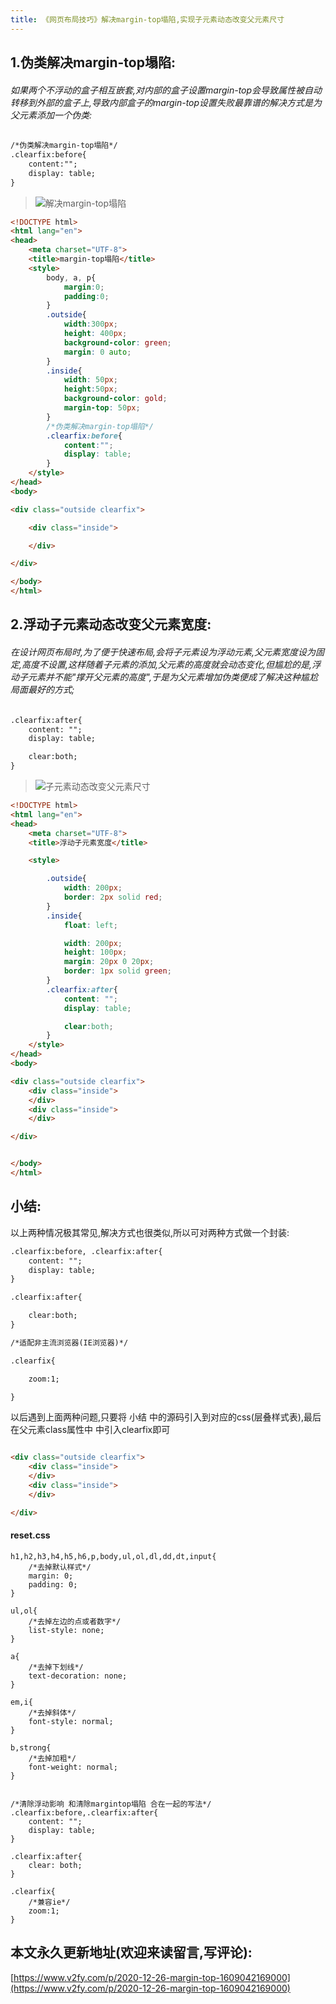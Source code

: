 ```yaml
---
title: 《网页布局技巧》解决margin-top塌陷,实现子元素动态改变父元素尺寸
---
```




## 1.伪类解决margin-top塌陷:

###### 如果两个不浮动的盒子相互嵌套,对内部的盒子设置margin-top会导致属性被自动转移到外部的盒子上,导致内部盒子的margin-top设置失败最靠谱的解决方式是为父元素添加一个伪类:

```html
/*伪类解决margin-top塌陷*/
.clearfix:before{
    content:"";
    display: table;
}
```


>![解决margin-top塌陷](https://www.v2fy.com/asset/0i/jikemiji/jikemiji-md/2020-12-26-margin-top-1609042169000.assets/3203841-c3c424a7ffedf17d.gif)


```html
<!DOCTYPE html>
<html lang="en">
<head>
    <meta charset="UTF-8">
    <title>margin-top塌陷</title>
    <style>
        body, a, p{
            margin:0;
            padding:0;
        }
        .outside{
            width:300px;
            height: 400px;
            background-color: green;
            margin: 0 auto;
        }
        .inside{
            width: 50px;
            height:50px;
            background-color: gold;
            margin-top: 50px;
        }
        /*伪类解决margin-top塌陷*/
        .clearfix:before{
            content:"";
            display: table;
        }
    </style>
</head>
<body>

<div class="outside clearfix">

    <div class="inside">

    </div>

</div>

</body>
</html>

```

## 2.浮动子元素动态改变父元素宽度:

###### 在设计网页布局时,为了便于快速布局,会将子元素设为浮动元素,父元素宽度设为固定,高度不设置,这样随着子元素的添加,父元素的高度就会动态变化,但尴尬的是,浮动子元素并不能"撑开父元素的高度",于是为父元素增加伪类便成了解决这种尴尬局面最好的方式;


```html
.clearfix:after{
    content: "";
    display: table;

    clear:both;
}
```


>![子元素动态改变父元素尺寸](https://www.v2fy.com/asset/0i/jikemiji/jikemiji-md/2020-12-26-margin-top-1609042169000.assets/3203841-92a47c1bbcf45add.gif)


```html
<!DOCTYPE html>
<html lang="en">
<head>
    <meta charset="UTF-8">
    <title>浮动子元素宽度</title>

    <style>

        .outside{
            width: 200px;
            border: 2px solid red;
        }
        .inside{
            float: left;

            width: 200px;
            height: 100px;
            margin: 20px 0 20px;
            border: 1px solid green;
        }
        .clearfix:after{
            content: "";
            display: table;

            clear:both;
        }
    </style>
</head>
<body>

<div class="outside clearfix">
    <div class="inside">
    </div>
    <div class="inside">
    </div>

</div>


</body>
</html>

```

## 小结:
以上两种情况极其常见,解决方式也很类似,所以可对两种方式做一个封装:


```html
.clearfix:before, .clearfix:after{
    content: "";
    display: table;
}

.clearfix:after{

    clear:both;
}

/*适配非主流浏览器(IE浏览器)*/

.clearfix{

    zoom:1;

}

```

以后遇到上面两种问题,只要将 小结 中的源码引入到对应的css(层叠样式表),最后在父元素class属性中 中引入clearfix即可

```html

<div class="outside clearfix">
    <div class="inside">
    </div>
    <div class="inside">
    </div>

</div>
```

#### reset.css
```
h1,h2,h3,h4,h5,h6,p,body,ul,ol,dl,dd,dt,input{
    /*去掉默认样式*/
    margin: 0;
    padding: 0;
}

ul,ol{
    /*去掉左边的点或者数字*/
    list-style: none;
}

a{
    /*去掉下划线*/
    text-decoration: none;
}

em,i{
    /*去掉斜体*/
    font-style: normal;
}

b,strong{
    /*去掉加粗*/
    font-weight: normal;
}


/*清除浮动影响 和清除margintop塌陷 合在一起的写法*/
.clearfix:before,.clearfix:after{
    content: "";
    display: table;
}

.clearfix:after{
    clear: both;
}

.clearfix{
    /*兼容ie*/
    zoom:1;
}

```



## 本文永久更新地址(欢迎来读留言,写评论):

[https://www.v2fy.com/p/2020-12-26-margin-top-1609042169000](https://www.v2fy.com/p/2020-12-26-margin-top-1609042169000)


